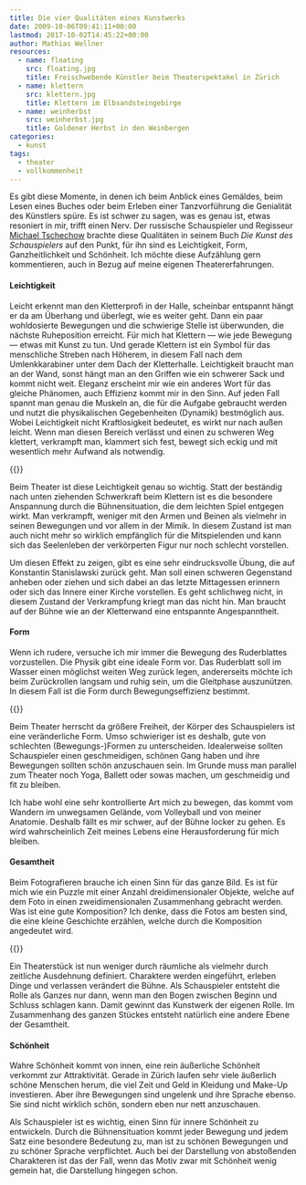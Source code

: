 ```yaml
---
title: Die vier Qualitäten eines Kunstwerks
date: 2009-10-06T09:41:11+00:00
lastmod: 2017-10-02T14:45:22+00:00
author: Mathias Wellner
resources:
  - name: floating
    src: floating.jpg
    title: Freischwebende Künstler beim Theaterspektakel in Zürich
  - name: klettern
    src: klettern.jpg
    title: Klettern im Elbsandsteingebirge
  - name: weinherbst
    src: weinherbst.jpg
    title: Goldener Herbst in den Weinbergen
categories:
  - kunst
tags:
  - theater
  - vollkommenheit
---
```

Es gibt diese Momente, in denen ich beim Anblick eines Gemäldes, beim Lesen eines Buches oder beim Erleben einer Tanzvorführung die Genialität des Künstlers spüre. Es ist schwer zu sagen, was es genau ist, etwas resoniert in mir, trifft einen Nerv. Der russische Schauspieler und Regisseur [Michael Tschechow](http://de.wikipedia.org/wiki/Michael_Tschechow) brachte diese Qualitäten in seinem Buch _Die Kunst des Schauspielers_ auf den Punkt, für ihn sind es Leichtigkeit, Form, Ganzheitlichkeit und Schönheit. Ich möchte diese Aufzählung gern kommentieren, auch in Bezug auf meine eigenen Theatererfahrungen. 
<!--more-->

#### Leichtigkeit

Leicht erkennt man den Kletterprofi in der Halle, scheinbar entspannt hängt er da am Überhang und überlegt, wie es weiter geht. Dann ein paar wohldosierte Bewegungen und die schwierige Stelle ist überwunden, die nächste Ruheposition erreicht. Für mich hat Klettern &#8212; wie jede Bewegung &#8212; etwas mit Kunst zu tun. Und gerade Klettern ist ein Symbol für das menschliche Streben nach Höherem, in diesem Fall nach dem Umlenkkarabiner unter dem Dach der Kletterhalle. Leichtigkeit braucht man an der Wand, sonst hängt man an den Griffen wie ein schwerer Sack und kommt nicht weit. Eleganz erscheint mir wie ein anderes Wort für das gleiche Phänomen, auch Effizienz kommt mir in den Sinn. Auf jeden Fall spannt man genau die Muskeln an, die für die Aufgabe gebraucht werden und nutzt die physikalischen Gegebenheiten (Dynamik) bestmöglich aus. Wobei Leichtigkeit nicht Kraftlosigkeit bedeutet, es wirkt nur nach außen leicht. Wenn man diesen Bereich verlässt und einen zu schweren Weg klettert, verkrampft man, klammert sich fest, bewegt sich eckig und mit wesentlich mehr Aufwand als notwendig. 

{{<responsive-image name="klettern">}}

Beim Theater ist diese Leichtigkeit genau so wichtig. Statt der beständig nach unten ziehenden Schwerkraft beim Klettern ist es die besondere Anspannung durch die Bühnensituation, die dem leichten Spiel entgegen wirkt. Man verkrampft, weniger mit den Armen und Beinen als vielmehr in seinen Bewegungen und vor allem in der Mimik. In diesem Zustand ist man auch nicht mehr so wirklich empfänglich für die Mitspielenden und kann sich das Seelenleben der verkörperten Figur nur noch schlecht vorstellen. 

Um diesen Effekt zu zeigen, gibt es eine sehr eindrucksvolle Übung, die auf Konstantin Stanislawski zurück geht. Man soll einen schweren Gegenstand anheben oder ziehen und sich dabei an das letzte Mittagessen erinnern oder sich das Innere einer Kirche vorstellen. Es geht schlichweg nicht, in diesem Zustand der Verkrampfung kriegt man das nicht hin. Man braucht auf der Bühne wie an der Kletterwand eine entspannte Angespanntheit. 

#### Form

Wenn ich rudere, versuche ich mir immer die Bewegung des Ruderblattes vorzustellen. Die Physik gibt eine ideale Form vor. Das Ruderblatt soll im Wasser einen möglichst weiten Weg zurück legen, andererseits möchte ich beim Zurückrollen langsam und ruhig sein, um die Gleitphase auszunützen. In diesem Fall ist die Form durch Bewegungseffizienz bestimmt. 

{{<responsive-image name="floating">}}

Beim Theater herrscht da größere Freiheit, der Körper des Schauspielers ist eine veränderliche Form. Umso schwieriger ist es deshalb, gute von schlechten (Bewegungs-)Formen zu unterscheiden. Idealerweise sollten Schauspieler einen geschmeidigen, schönen Gang haben und ihre Bewegungen sollten schön anzuschauen sein. Im Grunde muss man parallel zum Theater noch Yoga, Ballett oder sowas machen, um geschmeidig und fit zu bleiben.

Ich habe wohl eine sehr kontrollierte Art mich zu bewegen, das kommt vom Wandern im unwegsamen Gelände, vom Volleyball und von meiner Anatomie. Deshalb fällt es mir schwer, auf der Bühne locker zu gehen. Es wird wahrscheinlich Zeit meines Lebens eine Herausforderung für mich bleiben. 

#### Gesamtheit

Beim Fotografieren brauche ich einen Sinn für das ganze Bild. Es ist für mich wie ein Puzzle mit einer Anzahl dreidimensionaler Objekte, welche auf dem Foto in einen zweidimensionalen Zusammenhang gebracht werden. Was ist eine gute Komposition? Ich denke, dass die Fotos am besten sind, die eine kleine Geschichte erzählen, welche durch die Komposition angedeutet wird. 

{{<responsive-image name="weinherbst">}}

Ein Theaterstück ist nun weniger durch räumliche als vielmehr durch zeitliche Ausdehnung definiert. Charaktere werden eingeführt, erleben Dinge und verlassen verändert die Bühne. Als Schauspieler entsteht die Rolle als Ganzes nur dann, wenn man den Bogen zwischen Beginn und Schluss schlagen kann. Damit gewinnt das Kunstwerk der eigenen Rolle. Im Zusammenhang des ganzen Stückes entsteht natürlich eine andere Ebene der Gesamtheit. 

#### Schönheit

Wahre Schönheit kommt von innen, eine rein äußerliche Schönheit verkommt zur Attraktivität. Gerade in Zürich laufen sehr viele äußerlich schöne Menschen herum, die viel Zeit und Geld in Kleidung und Make-Up investieren. Aber ihre Bewegungen sind ungelenk und ihre Sprache ebenso. Sie sind nicht wirklich schön, sondern eben nur nett anzuschauen. 

Als Schauspieler ist es wichtig, einen Sinn für innere Schönheit zu entwickeln. Durch die Bühnensituation kommt jeder Bewegung und jedem Satz eine besondere Bedeutung zu, man ist zu schönen Bewegungen und zu schöner Sprache verpflichtet. Auch bei der Darstellung von abstoßenden Charakteren ist das der Fall, wenn das Motiv zwar mit Schönheit wenig gemein hat, die Darstellung hingegen schon. 